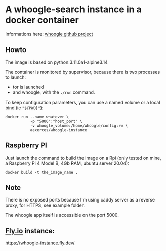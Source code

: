 # A whoogle-search instance in a docker container

Informations here: [whoogle github project](https://github.com/benbusby/whoogle-search.git)

## Howto

The image is based on python:3.11.0a1-alpine3.14

The container is monitored by supervisor, because there is two processes to launch:

* tor is launched
* and whoogle, with the `./run` command.

To keep configuration parameters, you can use a named volume or a local bind (ie `"${PWD}"`):

```
docker run --name whatever \
           -p "5000":"host_port" \
           -v whoogle_volume:/home/whoogle/config:rw \
           aexerces/whoogle-instance
```

## Raspberry PI

Just launch the command to build the image on a Rpi (only tested on mine, a Raspberry Pi 4 Model B, 4Gb RAM, ubuntu server 20.04):

```
docker build -t the_image_name .
``` 

## Note

There is no exposed ports because I'm using caddy server as a reverse proxy, for HTTPS, see example folder.

The whoogle app itself is accessible on the port 5000.

## [Fly.io](fly.io) instance:

https://whoogle-instance.fly.dev/
